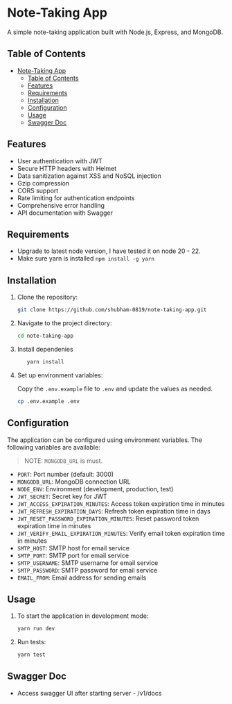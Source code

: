 # Note-Taking App

A simple note-taking application built with Node.js, Express, and MongoDB.

## Table of Contents

- [Note-Taking App](#note-taking-app)
  - [Table of Contents](#table-of-contents)
  - [Features](#features)
  - [Requirements](#requirements)
  - [Installation](#installation)
  - [Configuration](#configuration)
  - [Usage](#usage)
  - [Swagger Doc](#swagger-doc)

## Features

- User authentication with JWT
- Secure HTTP headers with Helmet
- Data sanitization against XSS and NoSQL injection
- Gzip compression
- CORS support
- Rate limiting for authentication endpoints
- Comprehensive error handling
- API documentation with Swagger

## Requirements

* Upgrade to latest node version, I have tested it on node 20 - 22.
* Make sure yarn is installed `npm install -g yarn`

## Installation

1. Clone the repository:

   ```sh
   git clone https://github.com/shubham-0819/note-taking-app.git
   ```

2. Navigate to the project directory:

   ```sh
   cd note-taking-app
   ```

3. Install dependenies

   ```sh
      yarn install
   ```

4. Set up environment variables:

   Copy the `.env.example` file to `.env` and update the values as needed.

   ```sh
   cp .env.example .env
   ```

## Configuration

The application can be configured using environment variables. The following variables are available:

>NOTE: `MONGODB_URL` is must.

- `PORT`: Port number (default: 3000)
- `MONGODB_URL`: MongoDB connection URL
- `NODE_ENV`: Environment (development, production, test)
- `JWT_SECRET`: Secret key for JWT
- `JWT_ACCESS_EXPIRATION_MINUTES`: Access token expiration time in minutes
- `JWT_REFRESH_EXPIRATION_DAYS`: Refresh token expiration time in days
- `JWT_RESET_PASSWORD_EXPIRATION_MINUTES`: Reset password token expiration time in minutes
- `JWT_VERIFY_EMAIL_EXPIRATION_MINUTES`: Verify email token expiration time in minutes
- `SMTP_HOST`: SMTP host for email service
- `SMTP_PORT`: SMTP port for email service
- `SMTP_USERNAME`: SMTP username for email service
- `SMTP_PASSWORD`: SMTP password for email service
- `EMAIL_FROM`: Email address for sending emails

## Usage

1. To start the application in development mode:

   ```sh
   yarn run dev
   ```

2. Run tests:
   ```sh
   yarn test
   ```
## Swagger Doc

* Access swagger UI after starting server - /v1/docs
